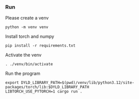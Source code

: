 ### Run
Please create a venv
```
python -m venv venv
```

Install torch and numpy
```
pip install -r requirements.txt
```

Activate the venv
```
. ./venv/bin/activate
```


Run the program
```
export DYLD_LIBRARY_PATH=$(pwd)/venv/lib/python3.12/site-packages/torch/lib:$DYLD_LIBRARY_PATH
LIBTORCH_USE_PYTORCH=1 cargo run .
```
